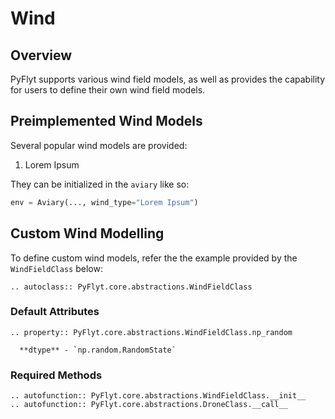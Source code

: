 # Wind

## Overview

PyFlyt supports various wind field models, as well as provides the capability for users to define their own wind field models.

## Preimplemented Wind Models

Several popular wind models are provided:

1. Lorem Ipsum

They can be initialized in the `aviary` like so:

```python
env = Aviary(..., wind_type="Lorem Ipsum")
```

## Custom Wind Modelling

To define custom wind models, refer the the example provided by the `WindFieldClass` below:

```{eval-rst}
.. autoclass:: PyFlyt.core.abstractions.WindFieldClass
```

### Default Attributes
```{eval-rst}
.. property:: PyFlyt.core.abstractions.WindFieldClass.np_random

  **dtype** - `np.random.RandomState`
```

### Required Methods
```{eval-rst}
.. autofunction:: PyFlyt.core.abstractions.WindFieldClass.__init__
.. autofunction:: PyFlyt.core.abstractions.DroneClass.__call__
```
